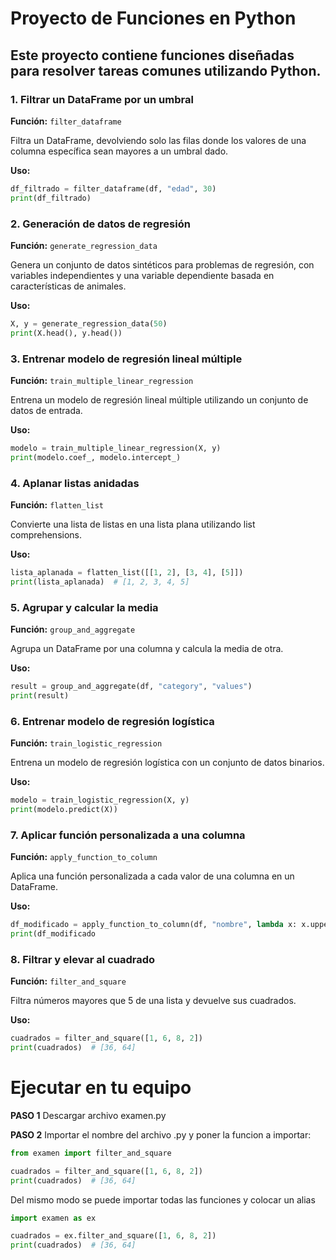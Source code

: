 # Proyecto de Funciones en Python

Este proyecto contiene funciones diseñadas para resolver tareas comunes utilizando Python.
---


### 1. Filtrar un DataFrame por un umbral
**Función:** `filter_dataframe`

Filtra un DataFrame, devolviendo solo las filas donde los valores de una columna específica sean mayores a un umbral dado.

**Uso:**
```python
df_filtrado = filter_dataframe(df, "edad", 30)
print(df_filtrado)
```


### 2. Generación de datos de regresión
**Función:** `generate_regression_data`

Genera un conjunto de datos sintéticos para problemas de regresión, con variables independientes y una variable dependiente basada en características de animales.

**Uso:**
```python
X, y = generate_regression_data(50)
print(X.head(), y.head())
```

### 3. Entrenar modelo de regresión lineal múltiple
**Función:** `train_multiple_linear_regression`

Entrena un modelo de regresión lineal múltiple utilizando un conjunto de datos de entrada.

**Uso:**
```python
modelo = train_multiple_linear_regression(X, y)
print(modelo.coef_, modelo.intercept_)
```

### 4. Aplanar listas anidadas
**Función:** `flatten_list`

Convierte una lista de listas en una lista plana utilizando list comprehensions.

**Uso:**
```python
lista_aplanada = flatten_list([[1, 2], [3, 4], [5]])
print(lista_aplanada)  # [1, 2, 3, 4, 5]
```

### 5. Agrupar y calcular la media
**Función:** `group_and_aggregate`

Agrupa un DataFrame por una columna y calcula la media de otra.

**Uso:**
```python
result = group_and_aggregate(df, "category", "values")
print(result)
```


### 6. Entrenar modelo de regresión logística
**Función:** `train_logistic_regression`

Entrena un modelo de regresión logística con un conjunto de datos binarios.

**Uso:**
```python
modelo = train_logistic_regression(X, y)
print(modelo.predict(X))
```



### 7. Aplicar función personalizada a una columna
**Función:** `apply_function_to_column`

Aplica una función personalizada a cada valor de una columna en un DataFrame.

**Uso:**
```python
df_modificado = apply_function_to_column(df, "nombre", lambda x: x.upper())
print(df_modificado
```

### 8. Filtrar y elevar al cuadrado
**Función:** `filter_and_square`

Filtra números mayores que 5 de una lista y devuelve sus cuadrados.

**Uso:**
```python
cuadrados = filter_and_square([1, 6, 8, 2])
print(cuadrados)  # [36, 64]
```

# Ejecutar en tu equipo

**PASO 1**
Descargar archivo examen.py

**PASO 2**
Importar el nombre del archivo .py y poner la funcion a importar:
```python
from examen import filter_and_square

cuadrados = filter_and_square([1, 6, 8, 2])
print(cuadrados)  # [36, 64]
```
Del mismo modo se puede importar todas las funciones y colocar un alias
```python
import examen as ex

cuadrados = ex.filter_and_square([1, 6, 8, 2])
print(cuadrados)  # [36, 64]
```





